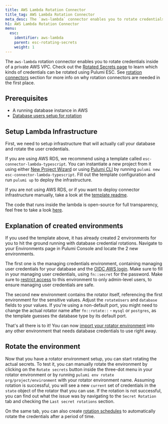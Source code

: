 ```yaml
---
title: AWS Lambda Rotation Connector
title_tag: AWS Lambda Rotation Connector
meta_desc: The `aws-lambda` connector enables you to rotate credentials inside of a private AWS VPC.
h1: AWS Lambda Rotation Connector
menu:
  esc:
    identifier: aws-lambda
    parent: esc-rotating-secrets
    weight: 1
---
```


The `aws-lambda` rotation connector enables you to rotate credentials inside of a private AWS VPC. Check out the [Rotated Secrets page](/docs/esc/integrations/rotated-secrets/) to learn which kinds of credentials can be rotated using Pulumi ESC. See [rotation connectors](/docs/esc/environments/rotation#rotation-connectors) section for more info on why rotation connectors are needed in the first place.

## Prerequisites

- A running database instance in AWS
- [Database users setup for rotation](/docs/esc/environments/rotation/db-user-setup)

## Setup Lambda Infrastructure

First, we need to setup infrastructure that will actually call your database and rotate the user credentials.

If you are using AWS RDS, we recommend using a template called `esc-connector-lambda-typescript`. You can instantiate a new project from it using either [New Project Wizard](https://www.pulumi.com/docs/idp/developer-portals/new-project-wizard/) or using [Pulumi CLI](https://www.pulumi.com/docs/iac/cli/) by running `pulumi new esc-connector-lambda-typescript`. Fill out the template configuration and run `pulumi up` to deploy the infrastructure.

If you are not using AWS RDS, or if you want to deploy connector infrastructure manually, take a look at the [template readme](https://github.com/pulumi/templates/blob/master/esc-connector-lambda-typescript/README.md).

The code that runs inside the lambda is open-source for full transparency, feel free to take a look [here](https://github.com/pulumi/esc-rotator-lambdas/tree/main/rotators/aws-lambda).

## Explanation of created environments

If you used the template above, it has already created 2 environments for you to hit the ground running with database credential rotations. Navigate to your Environments page in Pulumi Console and locate the 2 new environments.

The first one is the managing credentials environment, containing managing user credentials for your database and the [OIDC AWS login](https://www.pulumi.com/docs/esc/integrations/dynamic-login-credentials/aws-login/). Make sure to fill in your managing user credentials, using `fn::secret` for the password. Make sure to [restrict access](https://www.pulumi.com/docs/administration/organizations-teams/teams/) to this environment to only admin-level users, to ensure managing user credentials are safe.

The second new environment contains the rotator itself, referencing the first environment for the sensitive values. Adjust the `rotateUsers` and `database` fields to your values. If you're using a non-default port, you might need to change the actual rotator name after `fn::rotate::` - `mysql` or `postgres`, as the template guesses the database type by its default port.

That's all there is to it! You can now [import your rotator environment](https://www.pulumi.com/docs/esc/environments/imports/) into any other environment that needs database credentials to use right away.

## Rotate the environment

Now that you have a rotator environment setup, you can start rotating the actual secrets. To test it, you can manually rotate the environment by clicking on the `Rotate secrets` button inside the three-dot menu in your rotator environment or by running `pulumi env rotate org/project/environment` with your rotator environment name. Assuming rotation is successful, you will see a new `current` set of credentials in the `state` object of the rotator that you can use. If the rotation is not successful, you can find out what the issue was by navigating to the `Secret Rotation` tab and checking the `Last secret rotations` section.

On the same tab, you can also create [rotation schedules](https://www.pulumi.com/docs/esc/environments/rotation/#schedule) to automatically rotate the credentials after a period of time.
